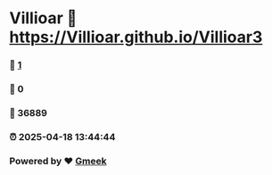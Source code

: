 # Villioar :link: https://Villioar.github.io/Villioar3 
### :page_facing_up: [1](https://Villioar.github.io/Villioar3/tag.html) 
### :speech_balloon: 0 
### :hibiscus: 36889 
### :alarm_clock: 2025-04-18 13:44:44 
### Powered by :heart: [Gmeek](https://github.com/Meekdai/Gmeek)
